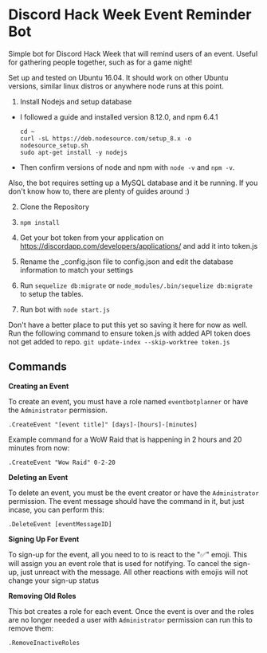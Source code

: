 # Discord Hack Week Event Reminder Bot
Simple bot for Discord Hack Week that will remind users of an event. Useful for gathering people together, such as for a game night!

Set up and tested on Ubuntu 16.04.
It should work on other Ubuntu versions, similar linux distros or anywhere node runs at this point.

1. Install Nodejs and setup database
 - I followed a guide and installed version 8.12.0, and npm 6.4.1
    ```
    cd ~
    curl -sL https://deb.nodesource.com/setup_8.x -o nodesource_setup.sh
    sudo apt-get install -y nodejs
    ```
  - Then confirm versions of node and npm with `node -v` and `npm -v`. 
  
  Also, the bot requires setting up a MySQL database and it be running. If you don't know how to, there are plenty of guides around :)

  2. Clone the Repository
  
  3. `npm install`
  
  4. Get your bot token from your application on https://discordapp.com/developers/applications/ and add it into token.js
  
  5. Rename the \_config.json file to config.json and edit the database information to match your settings
  
  6. Run `sequelize db:migrate` or `node_modules/.bin/sequelize db:migrate` to setup the tables.
  
  6. Run bot with `node start.js`

Don't have a better place to put this yet so saving it here for now as well.
Run the following command to ensure token.js with added API token does not get added to repo.
`git update-index --skip-worktree token.js`

## Commands

**Creating an Event**

To create an event, you must have a role named `eventbotplanner` or have the `Administrator` permission.

`.CreateEvent "[event title]" [days]-[hours]-[minutes]`

Example command for a WoW Raid that is happening in 2 hours and 20 minutes from now:

`.CreateEvent "Wow Raid" 0-2-20`

**Deleting an Event**

To delete an event, you must be the event creator or have the `Administrator` permission. The event message should have the command in it, but just incase, you can perform this:

`.DeleteEvent [eventMessageID]`

**Signing Up For Event**

To sign-up for the event, all you need to to is react to the "✅" emoji. This will assign you an event role that is used for notifying. To cancel the sign-up, just unreact with the message. All other reactions with emojis will not change your sign-up status

**Removing Old Roles**

This bot creates a role for each event. Once the event is over and the roles are no longer needed a user with `Administrator` permission can run this to remove them:

`.RemoveInactiveRoles`
